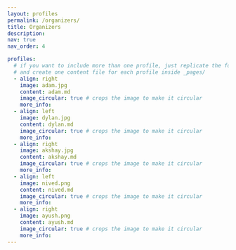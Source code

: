 ```yaml
---
layout: profiles
permalink: /organizers/
title: Organizers
description: 
nav: true
nav_order: 4

profiles:
  # if you want to include more than one profile, just replicate the following block
  # and create one content file for each profile inside _pages/
  - align: right
    image: adam.jpg
    content: adam.md
    image_circular: true # crops the image to make it circular
    more_info:
  - align: left
    image: dylan.jpg
    content: dylan.md
    image_circular: true # crops the image to make it circular
    more_info:
  - align: right
    image: akshay.jpg
    content: akshay.md
    image_circular: true # crops the image to make it circular
    more_info:
  - align: left
    image: nived.png
    content: nived.md
    image_circular: true # crops the image to make it circular
    more_info:
  - align: right
    image: ayush.png
    content: ayush.md
    image_circular: true # crops the image to make it circular
    more_info:
---
```

